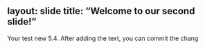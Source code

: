 layout: slide
title: “Welcome to our second slide!”
---
Your test
new
5.4. After adding the text, you can commit the chang
